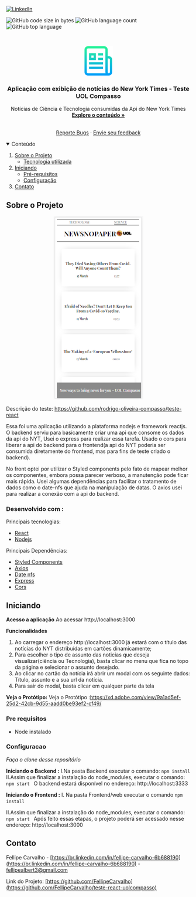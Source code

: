 [![LinkedIn][linkedin-shield]][linkedin-url]

![GitHub code size in bytes](https://img.shields.io/github/languages/code-size/FellipeCarvalho/teste-react-uolcompasso?label=Size)
![GitHub language count](https://img.shields.io/github/languages/count/FellipeCarvalho/teste-react-uolcompasso)
![GitHub top language](https://img.shields.io/github/languages/top/FellipeCarvalho/teste-react-uolcompasso)


<!-- PROJECT LOGO -->
<br />
<p align="center">
  <a href="https://github.com/FellipeCarvalho/teste-react-uolcompasso">
    <img src="readme-image.png" alt="icon readme" width="80" height="80">
  </a>

  <h3 align="center"> Aplicação com exibição de notícias do New York Times - Teste UOL Compasso </h3>

  <p align="center">
    Notícias de Ciência e Tecnologia consumidas da Api do New York Times
    <br />
    <a href="https://github.com/FellipeCarvalho/teste-react-uolcompasso/"><strong>Explore o conteúdo »</strong></a>
    <br />
    <br />
<p align="center">
    <a href="https://github.com/FellipeCarvalho/teste-react-uolcompasso/issues">Reporte Bugs</a>
    ·
    <a href="https://api.whatsapp.com/send?phone=5541998290782&text=Ol%C3%A1%20Fellipe%2C%20gostaria%20de%20te%20dar%20o%20feedback%20sobre%20o%20seu%20Teste%20na%20UOL%20Compasso.">Envie seu feedback </a>
  </p>
</p>



<!-- TABLE OF CONTENTS -->
<details open="open">
  <summary>Conteúdo</summary>
  <ol>
    <li>
        <a href="#Sobre-o-Projeto">Sobre o Projeto</a>
        <ul>
          <li><a href="#desenvolvido-com">Tecnologia utilizada</a></li>
        </ul>
    </li>
      <li> 
         <a href="#Iniciando">Iniciando</a>
      <ul>
        <li><a href="#Pre-requisitos">Pré-requisitos</a></li>
        <li><a href="#Configuracao">Configuração</a></li>
      </ul>
    </li>
    <li><a href="#Contato">Contato</a></li>

  </ol>
</details>



<!-- ABOUT THE PROJECT -->
## Sobre o Projeto
<p align="center">
  <img src='app-image.PNG' alt='image app' width='245px' height='500px'>
</p>

Descrição do teste: https://github.com/rodrigo-oliveira-compasso/teste-react


Essa foi uma aplicação utilizando a plataforma nodejs e framework reactjs. O backend serviu para basicamente criar uma api que consome os dados da api do NYT, Usei o express para realizar essa tarefa. Usado o cors para liberar a api do backend para o frontend(a api do NYT poderia ser consumida diretamente do frontend, mas para fins de teste criado o backend).

No front optei por utilizar o Styled components pelo fato de mapear melhor os componentes, embora possa parecer verboso, a manutenção pode ficar mais rápida. Usei algumas dependências para facilitar o tratamento de dados como o date-nfs que ajuda na manipulação de datas.
O axios usei para realizar a conexão com a api do backend.

                                                             

### Desenvolvido com :

Principais tecnologias: 
* [React](https://reactjs.org/)
* [Nodejs](https://nodejs.org/en/)

Principais Dependências:
* [Styled Components](https://styled-components.com/)
* [Axios](https://www.npmjs.com/package/axios)
* [Date nfs](https://date-fns.org/)
* [Express](https://expressjs.com/)
* [Cors](https://www.npmjs.com/package/cors)



<!-- GETTING STARTED -->
## Iniciando

**Acesso a aplicação**
Ao acessar http://localhost:3000

**Funcionalidades**
1. Ao carregar o endereço http://localhost:3000 já estará com o título das notícias do NYT distribuídas em cartões dinamicamente;
2. Para escolher o tipo de assunto das noticias que deseja visualizar(ciência ou Tecnologia), basta clicar no menu que fica no topo da página e selecionar o assunto desejado.
3. Ao clicar no cartão da notícia irá abrir um modal com os seguinte dados: Título, assunto e a sua url da notícia.
4. Para sair do modal, basta clicar em qualquer parte da tela

**Veja o Protótipo:**
 Veja o Protótipo :https://xd.adobe.com/view/9a1ad5ef-25d2-42cb-9d55-aadd0be93ef2-cf49/ 

### Pre requisitos

* Node instalado

### Configuracao

*Faça o clone desse repositório*

**Iniciando o Backend :**
I.Na pasta Backend executar o comando:
   ``` npm install  ```
II.Assim que finalizar a instalação do node_modules, executar o comando:
   ``` npm start  ```
O backend estará disponível no endereço: http://localhost:3333

**Iniciando o Frontend :**
I. Na pasta Frontend/web executar o comando
   ``` npm install  ```
   
II.Assim que finalizar a instalação do node_modules, executar o comando:
   ``` npm start  ```
Após feito essas etapas, o projeto poderá ser acessado nesse endereço: http://localhost:3000  



<!-- CONTACT -->
## Contato

Fellipe Carvalho - [https://br.linkedin.com/in/fellipe-carvalho-6b688190](https://br.linkedin.com/in/fellipe-carvalho-6b688190) - fellipealbert3@gmail.com

Link do Projeto: [https://github.com/FellipeCarvalho](https://github.com/FellipeCarvalho/teste-react-uolcompasso)



<!-- MARKDOWN LINKS & IMAGES -->
<!-- https://www.markdownguide.org/basic-syntax/#reference-style-links -->
[contributors-shield]: https://img.shields.io/github/contributors/othneildrew/Best-README-Template.svg?style=for-the-badge
[contributors-url]: https://github.com/othneildrew/Best-README-Template/graphs/contributors
[forks-shield]: https://img.shields.io/github/forks/othneildrew/Best-README-Template.svg?style=for-the-badge
[forks-url]: https://github.com/othneildrew/Best-README-Template/network/members
[stars-shield]: https://img.shields.io/github/stars/othneildrew/Best-README-Template.svg?style=for-the-badge
[stars-url]: https://github.com/othneildrew/Best-README-Template/stargazers
[issues-shield]: https://img.shields.io/github/issues/othneildrew/Best-README-Template.svg?style=for-the-badge
[issues-url]: https://github.com/othneildrew/Best-README-Template/issues
[license-shield]: https://img.shields.io/github/license/othneildrew/Best-README-Template.svg?style=for-the-badge
[license-url]: https://github.com/othneildrew/Best-README-Template/blob/master/LICENSE.txt
[linkedin-shield]: https://img.shields.io/badge/-LinkedIn-black.svg?style=for-the-badge&logo=linkedin&colorB=555
[linkedin-url]: https://linkedin.com/in/fellipe-carvalho-6b688190
[product-screenshot]: images/screenshot.png
